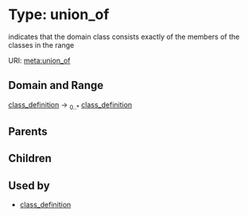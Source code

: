 
# Type: union_of


indicates that the domain class consists exactly of the members of the classes in the range

URI: [meta:union_of](https://w3id.org/biolink/biolinkml/meta/union_of)


## Domain and Range

[class_definition](class_definition.md) ->  <sub>0..*</sub> [class_definition](class_definition.md)

## Parents


## Children


## Used by

 * [class_definition](class_definition.md)

